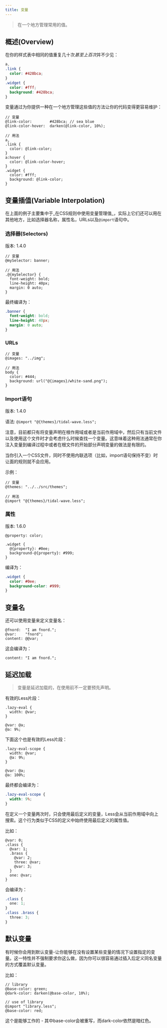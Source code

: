 ```yaml
---
title: 变量
---
```


> 在一个地方管理常用的值。

## 概述(Overview)

在你的样式表中相同的值重复几十次*甚至上百次*并不少见：

```css
a,
.link {
  color: #428bca;
}
.widget {
  color: #fff;
  background: #428bca;
}
```

变量通过为你提供一种在一个地方管理这些值的方法让你的代码变得更容易维护：

```less
// 变量
@link-color:        #428bca; // sea blue
@link-color-hover:  darken(@link-color, 10%);

// 用法
a,
.link {
  color: @link-color;
}
a:hover {
  color: @link-color-hover;
}
.widget {
  color: #fff;
  background: @link-color;
}
```

## 变量插值(Variable Interpolation)

在上面的例子主要集中于_在CSS规则中使用变量管理值_，实际上它们还可以用在其他地方，比如选择器名称，属性名，URLs以及`@import`语句中。

### 选择器(Selectors)

版本: 1.4.0

```less
// 变量
@mySelector: banner;

// 用法
.@{mySelector} {
  font-weight: bold;
  line-height: 40px;
  margin: 0 auto;
}
```
最终编译为：

```css
.banner {
  font-weight: bold;
  line-height: 40px;
  margin: 0 auto;
}
```

### URLs

```less
// 变量
@images: "../img";

// 用法
body {
  color: #444;
  background: url("@{images}/white-sand.png");
}
```

### Import语句

版本: 1.4.0

语法: `@import "@{themes}/tidal-wave.less";`

注意，目前都只有将变量声明在根作用域或者是当前作用域中，然后只有当前文件以及使用这个文件时才会考虑什么时候查找一个变量。这意味着这种用法通常在你注入变量到编译过程中或者在根文件的开始部分声明变量的做法是有限的。

当你引入一个CSS文件，同时不使用内联选项（比如，import语句保持不变）时让面的规则就不会应用。

示例：

```less
// 变量
@themes: "../../src/themes";

// 用法
@import "@{themes}/tidal-wave.less";
```

### 属性

版本: 1.6.0

```less
@property: color;

.widget {
  @{property}: #0ee;
  background-@{property}: #999;
}
```

编译为：

```css
.widget {
  color: #0ee;
  background-color: #999;
}
```

## 变量名

还可以使用变量来定义变量名：

```less
@fnord:  "I am fnord.";
@var:    "fnord";
content: @@var;
```

这会编译为：

```
content: "I am fnord.";
```

## 延迟加载

> 变量是延迟加载的，在使用前不一定要预先声明。

有效的Less片段：


```less
.lazy-eval {
  width: @var;
}

@var: @a;
@a: 9%;
```
下面这个也是有效的Less片段：

```less
.lazy-eval-scope {
  width: @var;
  @a: 9%;
}

@var: @a;
@a: 100%;
```
最终都会编译为：

```css
.lazy-eval-scope {
  width: 9%;
}
```

在定义一个变量两次时，只会使用最后定义的变量，Less会从当前作用域中向上搜索。这个行为类似于CSS的定义中始终使用最后定义的属性值。

比如：

```less
@var: 0;
.class {
  @var: 1;
  .brass {
    @var: 2;
    three: @var;
    @var: 3;
  }
  one: @var;
}
```
会编译为：

```css
.class {
  one: 1;
}
.class .brass {
  three: 3;
}

```

## 默认变量

有时候你会用到默认变量-让你能够在没有设置某些变量的情况下设置指定的变量。这一特性并不强制要求你这么做，因为你可以很容易通过插入后定义同名变量的方式覆盖默认变量。

比如：

```less
// library
@base-color: green;
@dark-color: darken(@base-color, 10%);

// use of library
@import "library.less";
@base-color: red;
```
这个是能够工作的 - 其中base-color会被重写，而dark-color依然是暗红色。
